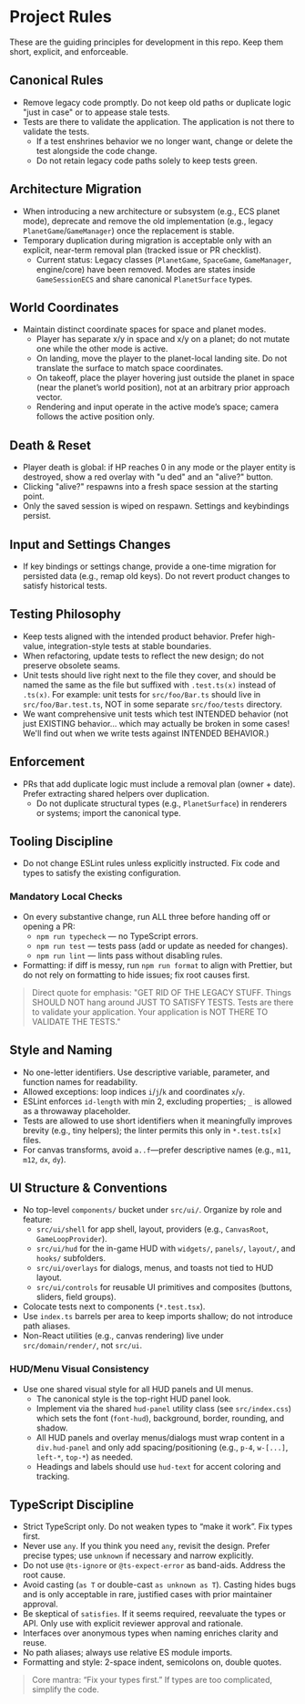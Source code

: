 # Project Rules

These are the guiding principles for development in this repo. Keep them short, explicit, and enforceable.

## Canonical Rules

- Remove legacy code promptly. Do not keep old paths or duplicate logic "just in case" or to appease stale tests.
- Tests are there to validate the application. The application is not there to validate the tests.
  - If a test enshrines behavior we no longer want, change or delete the test alongside the code change.
  - Do not retain legacy code paths solely to keep tests green.

## Architecture Migration

- When introducing a new architecture or subsystem (e.g., ECS planet mode), deprecate and remove the old implementation (e.g., legacy `PlanetGame`/`GameManager`) once the replacement is stable.
- Temporary duplication during migration is acceptable only with an explicit, near-term removal plan (tracked issue or PR checklist).
  - Current status: Legacy classes (`PlanetGame`, `SpaceGame`, `GameManager`, engine/core) have been removed. Modes are states inside `GameSessionECS` and share canonical `PlanetSurface` types.

## World Coordinates

- Maintain distinct coordinate spaces for space and planet modes.
  - Player has separate x/y in space and x/y on a planet; do not mutate one while the other mode is active.
  - On landing, move the player to the planet-local landing site. Do not translate the surface to match space coordinates.
  - On takeoff, place the player hovering just outside the planet in space (near the planet’s world position), not at an arbitrary prior approach vector.
  - Rendering and input operate in the active mode’s space; camera follows the active position only.

## Death & Reset

- Player death is global: if HP reaches 0 in any mode or the player entity is destroyed, show a red overlay with "u ded" and an "alive?" button.
- Clicking "alive?" respawns into a fresh space session at the starting point.
- Only the saved session is wiped on respawn. Settings and keybindings persist.

## Input and Settings Changes

- If key bindings or settings change, provide a one-time migration for persisted data (e.g., remap old keys). Do not revert product changes to satisfy historical tests.

## Testing Philosophy

- Keep tests aligned with the intended product behavior. Prefer high-value, integration-style tests at stable boundaries.
- When refactoring, update tests to reflect the new design; do not preserve obsolete seams.
- Unit tests should live right next to the file they cover, and should be named the same as the file but suffixed with `.test.ts(x)` instead of `.ts(x)`. For example: unit tests for `src/foo/Bar.ts` should live in `src/foo/Bar.test.ts`, NOT in some separate `src/foo/tests` directory.
- We want comprehensive unit tests which test INTENDED behavior (not just EXISTING behavior... which may actually be broken in some cases! We'll find out when we write tests against INTENDED BEHAVIOR.)

## Enforcement

- PRs that add duplicate logic must include a removal plan (owner + date). Prefer extracting shared helpers over duplication.
  - Do not duplicate structural types (e.g., `PlanetSurface`) in renderers or systems; import the canonical type.

## Tooling Discipline

- Do not change ESLint rules unless explicitly instructed. Fix code and types to satisfy the existing configuration.

### Mandatory Local Checks

- On every substantive change, run ALL three before handing off or opening a PR:
  - `npm run typecheck` — no TypeScript errors.
  - `npm run test` — tests pass (add or update as needed for changes).
  - `npm run lint` — lints pass without disabling rules.
- Formatting: if diff is messy, run `npm run format` to align with Prettier, but do not rely on formatting to hide issues; fix root causes first.

> Direct quote for emphasis: "GET RID OF THE LEGACY STUFF. Things SHOULD NOT hang around JUST TO SATISFY TESTS. Tests are there to validate your application. Your application is NOT THERE TO VALIDATE THE TESTS."

## Style and Naming

- No one-letter identifiers. Use descriptive variable, parameter, and function names for readability.
- Allowed exceptions: loop indices `i`/`j`/`k` and coordinates `x`/`y`.
- ESLint enforces `id-length` with min 2, excluding properties; `_` is allowed as a throwaway placeholder.
- Tests are allowed to use short identifiers when it meaningfully improves brevity (e.g., tiny helpers); the linter permits this only in `*.test.ts[x]` files.
- For canvas transforms, avoid `a..f`—prefer descriptive names (e.g., `m11`, `m12`, `dx`, `dy`).

## UI Structure & Conventions

- No top-level `components/` bucket under `src/ui/`. Organize by role and feature:
  - `src/ui/shell` for app shell, layout, providers (e.g., `CanvasRoot`, `GameLoopProvider`).
  - `src/ui/hud` for the in-game HUD with `widgets/`, `panels/`, `layout/`, and `hooks/` subfolders.
  - `src/ui/overlays` for dialogs, menus, and toasts not tied to HUD layout.
  - `src/ui/controls` for reusable UI primitives and composites (buttons, sliders, field groups).
- Colocate tests next to components (`*.test.tsx`).
- Use `index.ts` barrels per area to keep imports shallow; do not introduce path aliases.
- Non-React utilities (e.g., canvas rendering) live under `src/domain/render/`, not `src/ui`.

### HUD/Menu Visual Consistency

- Use one shared visual style for all HUD panels and UI menus.
  - The canonical style is the top-right HUD panel look.
  - Implement via the shared `hud-panel` utility class (see `src/index.css`) which sets the font (`font-hud`), background, border, rounding, and shadow.
  - All HUD panels and overlay menus/dialogs must wrap content in a `div.hud-panel` and only add spacing/positioning (e.g., `p-4`, `w-[...]`, `left-*`, `top-*`) as needed.
  - Headings and labels should use `hud-text` for accent coloring and tracking.

## TypeScript Discipline

- Strict TypeScript only. Do not weaken types to “make it work”. Fix types first.
- Never use `any`. If you think you need `any`, revisit the design. Prefer precise types; use `unknown` if necessary and narrow explicitly.
- Do not use `@ts-ignore` or `@ts-expect-error` as band-aids. Address the root cause.
- Avoid casting (`as T` or double-cast `as unknown as T`). Casting hides bugs and is only acceptable in rare, justified cases with prior maintainer approval.
- Be skeptical of `satisfies`. If it seems required, reevaluate the types or API. Only use with explicit reviewer approval and rationale.
- Interfaces over anonymous types when naming enriches clarity and reuse.
- No path aliases; always use relative ES module imports.
- Formatting and style: 2-space indent, semicolons on, double quotes.

> Core mantra: “Fix your types first.” If types are too complicated, simplify the code.
